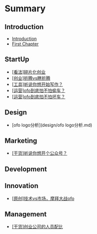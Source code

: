 # Summary

## Introduction

* [Introduction](README.md)
* [First Chapter](chapter1.md)

## StartUp

* [\[看法\]碎片化创业](startup/[看法]碎片化创业.md)
* [\[创业\]折腾vs瞎折腾](startup/[创业]折腾vs瞎折腾.md)
* [\[工具\]听说你想开始写作？](startup/[工具]听说你想开始写作？.md)
* [\[运营\]ofo到底怕不怕偷车？](startup/ofo到底怕不怕偷车？.md)
* [\[运营\]ofo到底怕不怕坏车？](startup/ofo到底怕不怕坏车？.md)

## Design

* [ofo logo分析](design/ofo logo分析.md)

## Marketing

* [\[干货\]听说你想开个公众号？](marketing/[干货]听说你想开个公众号？.md)

## Development

## Innovation

* [\[原创\]技术vs市场，摩拜大战ofo](innovation/[原创]技术vs市场，摩拜大战ofo.md)

## Management

* [\[干货\]创业公司的人员配比](management/[干货]创业公司人员配置.md)

